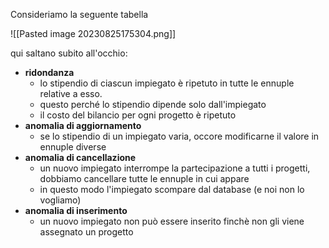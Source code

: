 Consideriamo la seguente tabella 

![[Pasted image 20230825175304.png]]

qui saltano subito all'occhio:
- **ridondanza**
	- lo stipendio di ciascun impiegato è ripetuto in tutte le ennuple relative a esso.
	- questo perché lo stipendio dipende solo dall'impiegato
	- il costo del bilancio per ogni progetto è ripetuto
- **anomalia di aggiornamento**
	- se lo stipendio di un impiegato varia, occore modificarne il valore in ennuple diverse
- **anomalia di cancellazione**
	- un nuovo impiegato interrompe la partecipazione a tutti i progetti, dobbiamo cancellare tutte le ennuple in cui appare
	- in questo modo l'impiegato scompare dal database (e noi non lo vogliamo)
- **anomalia di inserimento**
	- un nuovo impiegato non può essere inserito finchè non gli viene assegnato un progetto

